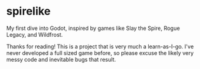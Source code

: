 # spirelike
My first dive into Godot, inspired by games like Slay the Spire, Rogue Legacy, and Wildfrost.

Thanks for reading! This is a project that is very much a learn-as-I-go. I've never developed a full sized game before, so please excuse the likely very messy code and inevitable bugs that result.
